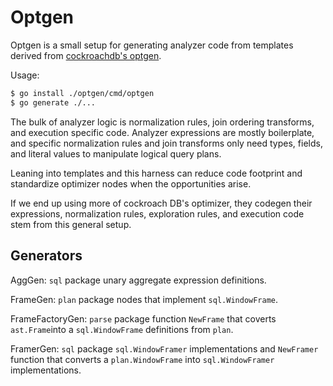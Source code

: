 # Optgen

Optgen is a small setup for generating analyzer code from templates derived
from [cockroachdb's optgen](https://github.com/cockroachdb/cockroach/tree/master/pkg/sql/opt/optgen/cmd/optgen).

Usage:
```bash
$ go install ./optgen/cmd/optgen
$ go generate ./...
```

The bulk of analyzer logic is normalization rules, join ordering transforms,
and execution specific code.
Analyzer expressions are mostly boilerplate, and specific normalization
rules and join transforms only need types, fields, and literal values to
manipulate logical query plans.

Leaning into templates and this harness can reduce code footprint and standardize optimizer nodes
when the opportunities arise.

If we end up using more of cockroach DB's optimizer, they codegen their
expressions, normalization rules, exploration rules, and execution code
stem from this general setup.

## Generators

AggGen: `sql` package unary aggregate expression definitions.

FrameGen: `plan` package nodes that implement `sql.WindowFrame`.

FrameFactoryGen: `parse` package function `NewFrame`
that coverts `ast.Frame`into a `sql.WindowFrame` definitions
from `plan`.

FramerGen: `sql` package `sql.WindowFramer` implementations
and `NewFramer` function that converts a `plan.WindowFrame`
into `sql.WindowFramer` implementations.
